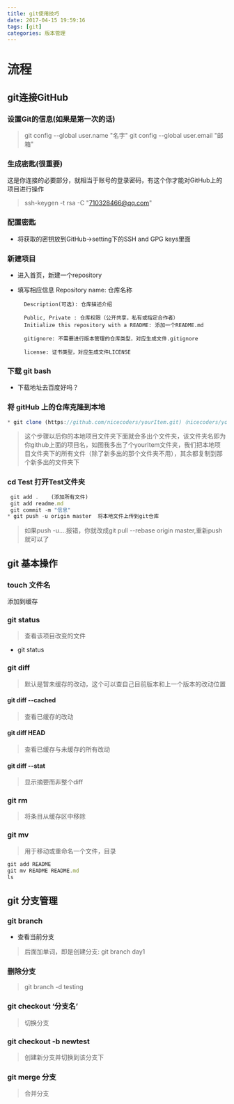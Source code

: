 ```yaml
---
title: git使用技巧
date: 2017-04-15 19:59:16
tags: [git]
categories: 版本管理
---
```

# 流程

## git连接GitHub

### 设置Git的信息(如果是第一次的话)

> git config --global user.name "名字"
> git config --global user.email "邮箱"

### 生成密匙(很重要)

这是你连接的必要部分，就相当于账号的登录密码，有这个你才能对GitHub上的项目进行操作
> ssh-keygen -t rsa -C "710328466@qq.com"

### 配置密匙

* 将获取的密钥放到GitHub->setting下的SSH and GPG keys里面

### 新建项目

* 进入首页，新建一个repository

* 填写相应信息
        Repository name: 仓库名称

        Description(可选): 仓库描述介绍

        Public, Private : 仓库权限（公开共享，私有或指定合作者）
        Initialize this repository with a README: 添加一个README.md

        gitignore: 不需要进行版本管理的仓库类型，对应生成文件.gitignore

        license: 证书类型，对应生成文件LICENSE

### 下载 git bash

* 下载地址去百度好吗？

### 将 gitHub 上的仓库克隆到本地

```js
* git clone (https://github.com/nicecoders/yourItem.git)（nicecoders/yourBlog.git替换成你博客的地址）
```

> 这个步骤以后你的本地项目文件夹下面就会多出个文件夹，该文件夹名即为你github上面的项目名，如图我多出了个yourItem文件夹，我们把本地项目文件夹下的所有文件（除了新多出的那个文件夹不用），其余都复制到那个新多出的文件夹下

### cd Test 打开Test文件夹

```js
 git add .    (添加所有文件)
 git add readme.md
 git commit -m "信息"
* git push -u origin master  将本地文件上传到git仓库
```

> 如果push -u....报错，你就改成git pull --rebase origin master,重新push就可以了

## git 基本操作

### touch 文件名

添加到缓存

### git status

> 查看该项目改变的文件
* git status

### git diff

> 默认是暂未缓存的改动，这个可以查自己目前版本和上一个版本的改动位置

#### git diff --cached

> 查看已缓存的改动

#### git diff HEAD

> 查看已缓存与未缓存的所有改动

#### git diff --stat

> 显示摘要而非整个diff

### git rm 

> 将条目从缓存区中移除

### git mv

> 用于移动或重命名一个文件，目录

```js
git add README
git mv README README.md
ls
```

## git 分支管理

### git branch

* 查看当前分支
> 后面加单词，即是创建分支: git branch day1

### 删除分支

> git branch -d testing

### git checkout ‘分支名’

> 切换分支

### git checkout -b newtest

>创建新分支并切换到该分支下

### git merge 分支

> 合并分支
